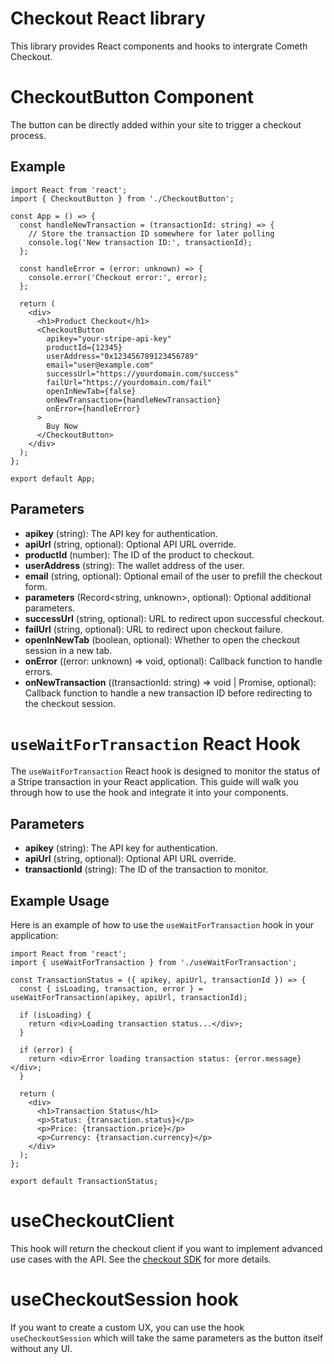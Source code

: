 # Checkout React library

This library provides React components and hooks to intergrate Cometh Checkout. 

# CheckoutButton Component

The button can be directly added within your site to trigger a checkout process.


## Example
```tsx
import React from 'react';
import { CheckoutButton } from './CheckoutButton';

const App = () => {
  const handleNewTransaction = (transactionId: string) => {
    // Store the transaction ID somewhere for later polling
    console.log('New transaction ID:', transactionId);
  };

  const handleError = (error: unknown) => {
    console.error('Checkout error:', error);
  };

  return (
    <div>
      <h1>Product Checkout</h1>
      <CheckoutButton
        apikey="your-stripe-api-key"
        productId={12345}
        userAddress="0x123456789123456789"
        email="user@example.com"
        successUrl="https://yourdomain.com/success"
        failUrl="https://yourdomain.com/fail"
        openInNewTab={false}
        onNewTransaction={handleNewTransaction}
        onError={handleError}
      >
        Buy Now
      </CheckoutButton>
    </div>
  );
};

export default App;
```

## Parameters

- **apikey** (string): The API key for authentication.
- **apiUrl** (string, optional): Optional API URL override.
- **productId** (number): The ID of the product to checkout.
- **userAddress** (string): The wallet address of the user.
- **email** (string, optional): Optional email of the user to prefill the checkout form.
- **parameters** (Record<string, unknown>, optional): Optional additional parameters.
- **successUrl** (string, optional): URL to redirect upon successful checkout.
- **failUrl** (string, optional): URL to redirect upon checkout failure.
- **openInNewTab** (boolean, optional): Whether to open the checkout session in a new tab.
- **onError** ((error: unknown) => void, optional): Callback function to handle errors.
- **onNewTransaction** ((transactionId: string) => void | Promise<void>, optional): Callback function to handle a new transaction ID before redirecting to the checkout session.

# `useWaitForTransaction` React Hook

The `useWaitForTransaction` React hook is designed to monitor the status of a Stripe transaction in your React application. This guide will walk you through how to use the hook and integrate it into your components.

## Parameters

- **apikey** (string): The API key for authentication.
- **apiUrl** (string, optional): Optional API URL override.
- **transactionId** (string): The ID of the transaction to monitor.

## Example Usage

Here is an example of how to use the `useWaitForTransaction` hook in your application:

```tsx
import React from 'react';
import { useWaitForTransaction } from './useWaitForTransaction';

const TransactionStatus = ({ apikey, apiUrl, transactionId }) => {
  const { isLoading, transaction, error } = useWaitForTransaction(apikey, apiUrl, transactionId);

  if (isLoading) {
    return <div>Loading transaction status...</div>;
  }

  if (error) {
    return <div>Error loading transaction status: {error.message}</div>;
  }

  return (
    <div>
      <h1>Transaction Status</h1>
      <p>Status: {transaction.status}</p>
      <p>Price: {transaction.price}</p>
      <p>Currency: {transaction.currency}</p>
    </div>
  );
};

export default TransactionStatus;
```

# useCheckoutClient

This hook will return the checkout client if you want to implement advanced use cases with the API. See the [checkout SDK](https://www.npmjs.com/package/@cometh/checkout-sdk) for more details.

# useCheckoutSession hook

If you want to create a custom UX, you can use the hook `useCheckoutSession` which will take the same parameters as the button itself without any UI. 
